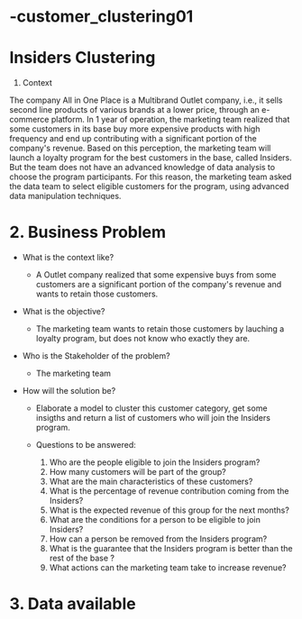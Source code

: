 # -customer_clustering01


# Insiders Clustering

 1. Context

The company All in One Place is a Multibrand Outlet company, i.e., it sells second line products of various brands at a lower price, through an e-commerce platform. In 1 year of operation, the marketing team realized that some customers in its base buy more expensive products with high frequency and end up contributing with a significant portion of the company's revenue. Based on this perception, the marketing team will launch a loyalty program for the best customers in the base, called Insiders. But the team does not have an advanced knowledge of data analysis to choose the program participants. For this reason, the marketing team asked the data team to select eligible customers for the program, using advanced data manipulation techniques.

# 2. Business Problem

* What is the context like?

    * A Outlet company realized that some expensive buys from some customers are a significant portion of the company's revenue and wants to retain those customers.

* What is the objective?

    * The marketing team wants to retain those customers by lauching a loyalty program, but does not know who exactly they are.

* Who is the Stakeholder of the problem?

    * The marketing team

* How will the solution be?

    * Elaborate a model to cluster this customer category, get some insigths and return a list of customers who will join the Insiders program.

    * Questions to be answered:

        1. Who are the people eligible to join the Insiders program?
        2. How many customers will be part of the group?
        3. What are the main characteristics of these customers?
        4. What is the percentage of revenue contribution coming from the Insiders?
        5. What is the expected revenue of this group for the next months?
        6. What are the conditions for a person to be eligible to join Insiders?
        7. How can a person be removed from the Insiders program?
        8. What is the guarantee that the Insiders program is better than the rest of the base ?
        9. What actions can the marketing team take to increase revenue?


# 3. Data available
